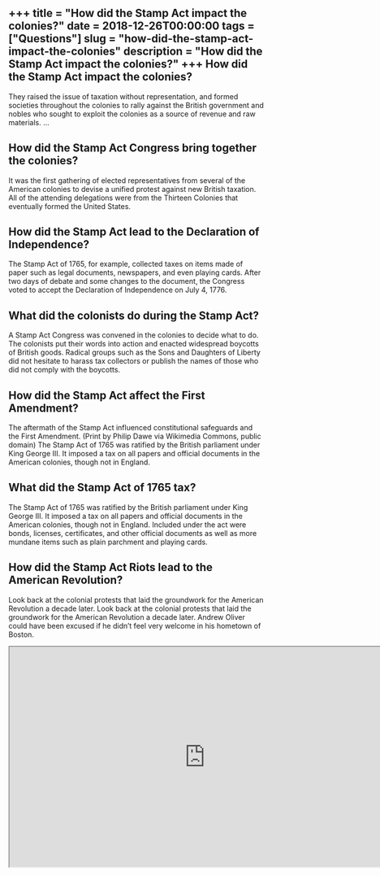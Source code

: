 +++
title = "How did the Stamp Act impact the colonies?"
date = 2018-12-26T00:00:00
tags = ["Questions"]
slug = "how-did-the-stamp-act-impact-the-colonies"
description = "How did the Stamp Act impact the colonies?"
+++
How did the Stamp Act impact the colonies?
------------------------------------------

They raised the issue of taxation without representation, and formed societies throughout the colonies to rally against the British government and nobles who sought to exploit the colonies as a source of revenue and raw materials. …

How did the Stamp Act Congress bring together the colonies?
-----------------------------------------------------------

It was the first gathering of elected representatives from several of the American colonies to devise a unified protest against new British taxation. All of the attending delegations were from the Thirteen Colonies that eventually formed the United States.

How did the Stamp Act lead to the Declaration of Independence?
--------------------------------------------------------------

The Stamp Act of 1765, for example, collected taxes on items made of paper such as legal documents, newspapers, and even playing cards. After two days of debate and some changes to the document, the Congress voted to accept the Declaration of Independence on July 4, 1776.

What did the colonists do during the Stamp Act?
-----------------------------------------------

A Stamp Act Congress was convened in the colonies to decide what to do. The colonists put their words into action and enacted widespread boycotts of British goods. Radical groups such as the Sons and Daughters of Liberty did not hesitate to harass tax collectors or publish the names of those who did not comply with the boycotts.

How did the Stamp Act affect the First Amendment?
-------------------------------------------------

The aftermath of the Stamp Act influenced constitutional safeguards and the First Amendment. (Print by Philip Dawe via Wikimedia Commons, public domain) The Stamp Act of 1765 was ratified by the British parliament under King George III. It imposed a tax on all papers and official documents in the American colonies, though not in England.

What did the Stamp Act of 1765 tax?
-----------------------------------

The Stamp Act of 1765 was ratified by the British parliament under King George III. It imposed a tax on all papers and official documents in the American colonies, though not in England. Included under the act were bonds, licenses, certificates, and other official documents as well as more mundane items such as plain parchment and playing cards.

How did the Stamp Act Riots lead to the American Revolution?
------------------------------------------------------------

Look back at the colonial protests that laid the groundwork for the American Revolution a decade later. Look back at the colonial protests that laid the groundwork for the American Revolution a decade later. Andrew Oliver could have been excused if he didn’t feel very welcome in his hometown of Boston.

<iframe allow="accelerometer; autoplay; clipboard-write; encrypted-media; gyroscope; picture-in-picture" allowfullscreen="" class="__youtube_prefs__  epyt-is-override  no-lazyload" data-no-lazy="1" data-origheight="433" data-origwidth="770" data-skipgform_ajax_framebjll="" height="433" id="_ytid_13957" loading="lazy" src="https://www.youtube.com/embed/KL__fw4UMP4?enablejsapi=1&autoplay=0&cc_load_policy=0&cc_lang_pref=&iv_load_policy=1&loop=0&modestbranding=0&rel=1&fs=1&playsinline=0&autohide=2&theme=dark&color=red&controls=1&" title="YouTube player" width="770"></iframe>